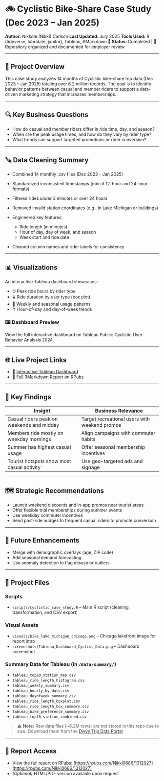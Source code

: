 # 🚲 Cyclistic Bike-Share Case Study (Dec 2023 – Jan 2025)

**Author:** Nikkole (Nikki) Carlson
**Last Updated:** July 2025
**Tools Used:** R (tidyverse, lubridate, janitor), Tableau, RMarkdown
**🌟 Status:** Completed | 📁 Repository organized and documented for employer review

---

## 📌 Project Overview

This case study analyzes 14 months of Cyclistic bike-share trip data (Dec 2023 – Jan 2025) totaling over 6.2 million records. The goal is to identify behavior patterns between casual and member riders to support a data-driven marketing strategy that increases memberships.

---

## 🔍 Key Business Questions

* How do casual and member riders differ in ride time, day, and season?
* When are the peak usage times, and how do they vary by rider type?
* What trends can support targeted promotions or rider conversion?

---

## 🪚 Data Cleaning Summary

* Combined 14 monthly .csv files (Dec 2023 – Jan 2025)
* Standardized inconsistent timestamps (mix of 12-hour and 24-hour formats)
* Filtered rides under 3 minutes or over 24 hours
* Removed invalid station coordinates (e.g., in Lake Michigan or buildings)
* Engineered key features:

  * Ride length (in minutes)
  * Hour of day, day of week, and season
  * Week start and ride date
* Cleaned column names and rider labels for consistency

---

## 📊 Visualizations

An interactive Tableau dashboard showcases:

* ⏰ Peak ride hours by rider type
* ⌛ Ride duration by user type (box plot)
* 📅 Weekly and seasonal usage patterns
* ↑ Hour-of-day and day-of-week trends

### 🖼️ Dashboard Preview

View the full interactive dashboard on Tableau Public: Cyclistic User Behavior Analysis 2024

---

## 🌐 Live Project Links

* 🔗 [Interactive Tableau Dashboard](https://public.tableau.com/app/profile/nikki.carlson2355/viz/CyclisticUsageInsights/CyclisticUserBehaviorAnalysis2024)
* 📄 [Full RMarkdown Report on RPubs](https://rpubs.com/Nikki0686/1312027)

---

## 🧠 Key Findings

| Insight                                    | Business Relevance                            |
| ------------------------------------------ | --------------------------------------------- |
| Casual riders peak on weekends and midday  | Target recreational users with weekend promos |
| Members ride mostly on weekday mornings    | Align campaigns with commuter habits          |
| Summer has highest casual usage            | Offer seasonal membership incentives          |
| Tourist hotspots show most casual activity | Use geo-targeted ads and signage              |

---

## 🗺️ Strategic Recommendations

* Launch weekend discounts and in-app promos near tourist areas
* Offer flexible trial memberships during summer events
* Use weekday commuter incentives
* Send post-ride nudges to frequent casual riders to promote conversion

---

## 🤮 Future Enhancements

* Merge with demographic overlays (age, ZIP code)
* Add seasonal demand forecasting
* Use anomaly detection to flag misuse or outliers

---

## 📂 Project Files

### Scripts

* `scripts/cyclistic_case_study.R` – Main R script (cleaning, transformation, and CSV export)

### Visual Assets

* `visuals/bike_lake_michigan_chicago.png` – Chicago lakefront image for report intro
* `screenshots/Tableau_Dashboard_Cyclist_Data.png` – Dashboard screenshot

### Summary Data for Tableau (in `/data/summary/`)

* `tableau_top20_station_map.csv`
* `tableau_ride_length_histogram.csv`
* `tableau_weekly_summary.csv`
* `tableau_hourly_by_date.csv`
* `tableau_dayofweek_summary.csv`
* `tableau_ride_length_boxplot.csv`
* `tableau_ride_length_box_summary.csv`
* `tableau_bike_preference_summary.csv`
* `tableau_top10_station_combined.csv`

> ⚠️ **Note:** Raw data files (\~6.2M rows) are not stored in this repo due to size.
> Download them from the [Divvy Trip Data Portal](https://divvy-tripdata.s3.amazonaws.com/index.html)

---

## 📅 Report Access

* View the full report on RPubs: [https://rpubs.com/Nikki0686/1312027](https://rpubs.com/Nikki0686/1312027)
* *(Optional)* HTML/PDF version available upon request
